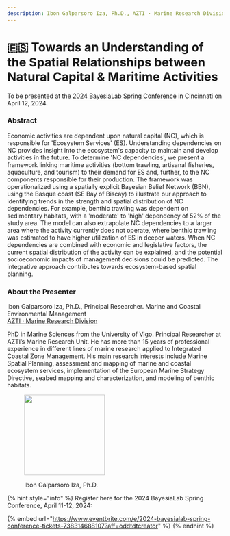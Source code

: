 ```yaml
---
description: Ibon Galparsoro Iza, Ph.D., AZTI · Marine Research Division
---
```


# 🇪🇸 Towards an Understanding of the Spatial Relationships between Natural Capital & Maritime Activities

To be presented at the [2024 BayesiaLab Spring Conference](./) in Cincinnati on April 12, 2024.

### Abstract&#x20;

Economic activities are dependent upon natural capital (NC), which is responsible for 'Ecosystem Services' (ES). Understanding dependencies on NC provides insight into the ecosystem's capacity to maintain and develop activities in the future. To determine 'NC dependencies', we present a framework linking maritime activities (bottom trawling, artisanal fisheries, aquaculture, and tourism) to their demand for ES and, further, to the NC components responsible for their production. The framework was operationalized using a spatially explicit Bayesian Belief Network (BBN), using the Basque coast (SE Bay of Biscay) to illustrate our approach to identifying trends in the strength and spatial distribution of NC dependencies. For example, benthic trawling was dependent on sedimentary habitats, with a 'moderate' to 'high' dependency of 52% of the study area. The model can also extrapolate NC dependencies to a larger area where the activity currently does not operate, where benthic trawling was estimated to have higher utilization of ES in deeper waters. When NC dependencies are combined with economic and legislative factors, the current spatial distribution of the activity can be explained, and the potential socioeconomic impacts of management decisions could be predicted. The integrative approach contributes towards ecosystem-based spatial planning.

### About the Presenter

Ibon Galparsoro Iza, Ph.D., Principal Researcher. Marine and Coastal Environmental Management\
[AZTI · Marine Research Division](https://www.researchgate.net/institution/AZTI?\_tp=eyJjb250ZXh0Ijp7ImZpcnN0UGFnZSI6InB1YmxpY2F0aW9uIiwicGFnZSI6InByb2ZpbGUiLCJwcmV2aW91c1BhZ2UiOiJwdWJsaWNhdGlvbiJ9fQ)

PhD in Marine Sciences from the University of Vigo. Principal Researcher at AZTI’s Marine Research Unit. He has more than 15 years of professional experience in different lines of marine research applied to Integrated Coastal Zone Management. His main research interests include Marine Spatial Planning, assessment and mapping of marine and coastal ecosystem services, implementation of the European Marine Strategy Directive, seabed mapping and characterization, and modeling of benthic habitats.&#x20;

<figure><img src="https://res.cloudinary.com/dvr3obmlj/image/upload/v1710876522/igalparsoro_nas07u.jpg" alt="" width="188"><figcaption><p>Ibon Galparsoro Iza, Ph.D.</p></figcaption></figure>

{% hint style="info" %}
Register here for the 2024 BayesiaLab Spring Conference, April 11-12, 2024:

{% embed url="https://www.eventbrite.com/e/2024-bayesialab-spring-conference-tickets-738314688107?aff=oddtdtcreator" %}
{% endhint %}
